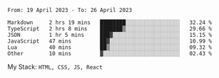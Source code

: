 <!--START_SECTION:waka-->

```text
From: 19 April 2023 - To: 26 April 2023

Markdown     2 hrs 19 mins   ████████░░░░░░░░░░░░░░░░░   32.24 %
TypeScript   2 hrs 8 mins    ███████▒░░░░░░░░░░░░░░░░░   29.66 %
JSON         1 hr 5 mins     ███▓░░░░░░░░░░░░░░░░░░░░░   15.15 %
JavaScript   47 mins         ██▓░░░░░░░░░░░░░░░░░░░░░░   10.99 %
Lua          40 mins         ██▒░░░░░░░░░░░░░░░░░░░░░░   09.32 %
Other        10 mins         ▓░░░░░░░░░░░░░░░░░░░░░░░░   02.43 %
```

<!--END_SECTION:waka-->
My Stack: `HTML, CSS, JS, React`
